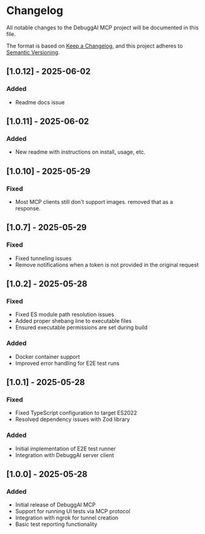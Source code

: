 # Changelog

All notable changes to the DebuggAI MCP project will be documented in this file.

The format is based on [Keep a Changelog](https://keepachangelog.com/en/1.0.0/),
and this project adheres to [Semantic Versioning](https://semver.org/spec/v2.0.0.html).

## [1.0.12] - 2025-06-02

### Added
- Readme docs issue

## [1.0.11] - 2025-06-02

### Added
- New readme with instructions on install, usage, etc.

## [1.0.10] - 2025-05-29

### Fixed
- Most MCP clients still don't support images. removed that as a response.


## [1.0.7] - 2025-05-29

### Fixed
- Fixed tunneling issues
- Remove notifications when a token is not provided in the original request

## [1.0.2] - 2025-05-28

### Fixed
- Fixed ES module path resolution issues
- Added proper shebang line to executable files
- Ensured executable permissions are set during build

### Added
- Docker container support
- Improved error handling for E2E test runs

## [1.0.1] - 2025-05-28

### Fixed
- Fixed TypeScript configuration to target ES2022
- Resolved dependency issues with Zod library

### Added
- Initial implementation of E2E test runner
- Integration with DebuggAI server client

## [1.0.0] - 2025-05-28

### Added
- Initial release of DebuggAI MCP
- Support for running UI tests via MCP protocol
- Integration with ngrok for tunnel creation
- Basic test reporting functionality 